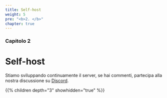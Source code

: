 ```yaml
---
title: Self-host
weight: 5
pre: "<b>2. </b>"
chapter: true
---
```


### Capitolo 2

# Self-host

Stiamo sviluppando continuamente il server, se hai commenti, partecipa alla nostra discussione su [Discord](https://discord.com/invite/nDceKgxnkV).

{{% children depth="3" showhidden="true" %}}